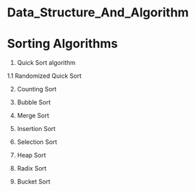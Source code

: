 # Data_Structure_And_Algorithm

# Sorting Algorithms
1. Quick Sort algorithm 

1.1 Randomized Quick Sort

2. Counting Sort

3. Bubble Sort

4. Merge Sort

5. Insertion Sort

6. Selection Sort

7. Heap Sort

8. Radix Sort

9. Bucket Sort
